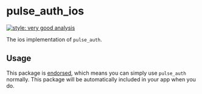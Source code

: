 # pulse_auth_ios

[![style: very good analysis][very_good_analysis_badge]][very_good_analysis_link]

The ios implementation of `pulse_auth`.

## Usage

This package is [endorsed][endorsed_link], which means you can simply use `pulse_auth`
normally. This package will be automatically included in your app when you do.

[endorsed_link]: https://flutter.dev/docs/development/packages-and-plugins/developing-packages#endorsed-federated-plugin
[very_good_analysis_badge]: https://img.shields.io/badge/style-very_good_analysis-B22C89.svg
[very_good_analysis_link]: https://pub.dev/packages/very_good_analysis